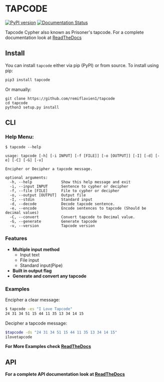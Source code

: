 # TAPCODE

[![PyPI version](https://badge.fury.io/py/tapcode.svg)](https://badge.fury.io/py/tapcode) [![Documentation Status](https://readthedocs.org/projects/tapcode/badge/?version=latest)](https://tapcode.readthedocs.io/en/latest/?badge=latest)

Tapcode Cypher also known as Prisoner's tapcode.
For a complete documentation look at [ReadTheDocs](https://tapcode.readthedocs.io/en/latest/)

## Install

You can install ```tapcode``` either via pip (PyPI) or from source.
To install using pip:
```bash
pip3 install tapcode
```
Or manually:
```
git clone https://github.com/remiflavien1/tapcode
cd tapcode
python3 setup.py install
```

## CLI
### Help Menu:

```
$ tapcode --help

usage: tapcode [-h] [-i INPUT] [-f [FILE]] [-o [OUTPUT]] [-I] [-d] [-e] [-C] [-G] [-v]

Encipher or Decipher a tapcode message.

optional arguments:
  -h, --help             Show this help message and exit
  -i, --input INPUT      Sentence to cypher or decipher
  -f, --file [FILE]      File to cypher or decipher
  -o, --output [OUTPUT]  Output file
  -I, --stdin            Standard input
  -d, --decode           Decode tapcode sentence.
  -e, --encode           Encode sentences to tapcode (Should be decimal values)
  -C, --convert          Convert tapcode to Decimal value.
  -G, --generate         Generate tapcode
  -v, --version          Tapcode version
```

### Features

- **Multiple input method**
  - Input text
  - File input
  - Standard input(Pipe)
- **Built in output flag**
- **Generate and convert any tapcode**

### Examples

Encipher a clear message:

```sh
$ tapcode -es "I Love Tapcode"
24 31 34 51 15 44 11 35 13 34 14 15
```

Decipher a tapcode message:

```sh
$tapcode -ds "24 31 34 51 15 44 11 35 13 34 14 15"
ilovetapcode
```

**For More Examples check [ReadTheDocs](https://tapcode.readthedocs.io/en/latest/)**

## API

**For a complete API documentation look at [ReadTheDocs](https://tapcode.readthedocs.io/en/latest/)**
